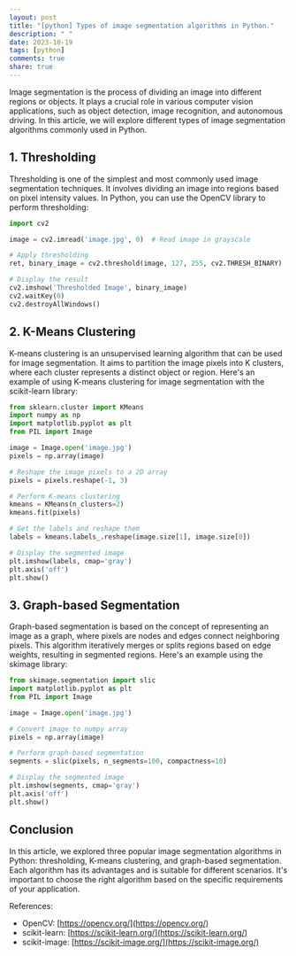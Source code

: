 ```yaml
---
layout: post
title: "[python] Types of image segmentation algorithms in Python."
description: " "
date: 2023-10-19
tags: [python]
comments: true
share: true
---
```


Image segmentation is the process of dividing an image into different regions or objects. It plays a crucial role in various computer vision applications, such as object detection, image recognition, and autonomous driving. In this article, we will explore different types of image segmentation algorithms commonly used in Python.

## 1. Thresholding

Thresholding is one of the simplest and most commonly used image segmentation techniques. It involves dividing an image into regions based on pixel intensity values. In Python, you can use the OpenCV library to perform thresholding:

```python
import cv2

image = cv2.imread('image.jpg', 0)  # Read image in grayscale

# Apply thresholding
ret, binary_image = cv2.threshold(image, 127, 255, cv2.THRESH_BINARY)

# Display the result
cv2.imshow('Thresholded Image', binary_image)
cv2.waitKey(0)
cv2.destroyAllWindows()
```

## 2. K-Means Clustering

K-means clustering is an unsupervised learning algorithm that can be used for image segmentation. It aims to partition the image pixels into K clusters, where each cluster represents a distinct object or region. Here's an example of using K-means clustering for image segmentation with the scikit-learn library:

```python
from sklearn.cluster import KMeans
import numpy as np
import matplotlib.pyplot as plt
from PIL import Image

image = Image.open('image.jpg')
pixels = np.array(image)

# Reshape the image pixels to a 2D array
pixels = pixels.reshape(-1, 3)

# Perform K-means clustering
kmeans = KMeans(n_clusters=2)
kmeans.fit(pixels)

# Get the labels and reshape them
labels = kmeans.labels_.reshape(image.size[1], image.size[0])

# Display the segmented image
plt.imshow(labels, cmap='gray')
plt.axis('off')
plt.show()
```

## 3. Graph-based Segmentation

Graph-based segmentation is based on the concept of representing an image as a graph, where pixels are nodes and edges connect neighboring pixels. This algorithm iteratively merges or splits regions based on edge weights, resulting in segmented regions. Here's an example using the skimage library:

```python
from skimage.segmentation import slic
import matplotlib.pyplot as plt
from PIL import Image

image = Image.open('image.jpg')

# Convert image to numpy array
pixels = np.array(image)

# Perform graph-based segmentation
segments = slic(pixels, n_segments=100, compactness=10)

# Display the segmented image
plt.imshow(segments, cmap='gray')
plt.axis('off')
plt.show()
```

## Conclusion

In this article, we explored three popular image segmentation algorithms in Python: thresholding, K-means clustering, and graph-based segmentation. Each algorithm has its advantages and is suitable for different scenarios. It's important to choose the right algorithm based on the specific requirements of your application.

References:
- OpenCV: [https://opencv.org/](https://opencv.org/)
- scikit-learn: [https://scikit-learn.org/](https://scikit-learn.org/)
- scikit-image: [https://scikit-image.org/](https://scikit-image.org/)